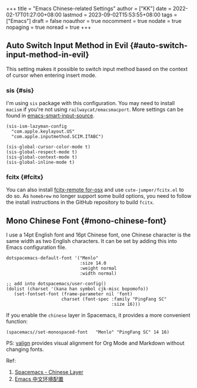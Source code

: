 +++
title = "Emacs Chinese-related Settings"
author = ["KK"]
date = 2022-02-17T01:27:00+08:00
lastmod = 2023-09-02T15:53:55+08:00
tags = ["Emacs"]
draft = false
noauthor = true
nocomment = true
nodate = true
nopaging = true
noread = true
+++

## Auto Switch Input Method in Evil {#auto-switch-input-method-in-evil}

This setting makes it possible to switch input method based on the context of cursor when entering insert mode.


### sis {#sis}

I'm using `sis` package with this configuration. You may need to install `macism` if you're not using `railwaycat/emacsmacport`. More settings can be found in [emacs-smart-input-source](https://github.com/laishulu/emacs-smart-input-source).

```elisp
(sis-ism-lazyman-config
  "com.apple.keylayout.US"
  "com.apple.inputmethod.SCIM.ITABC")

(sis-global-cursor-color-mode t)
(sis-global-respect-mode t)
(sis-global-context-mode t)
(sis-global-inline-mode t)
```


### fcitx {#fcitx}

You can also install [fcitx-remote for-osx](https://github.com/xcodebuild/fcitx-remote-for-osx) and use `cute-jumper/fcitx.el` to do so. As `homebrew` no longer support some build options, you need to follow the install instructions in the GitHub repository to build `fcitx`.


## Mono Chinese Font {#mono-chinese-font}

I use a 14pt English font and 16pt Chinese font, one Chinese character is the same width as two English characters. It can be set by adding this into Emacs configuration file.

```elisp
dotspacemacs-default-font '("Menlo"
                            :size 14.0
                            :weight normal
                            :width normal)

;; add into dotspacemacs/user-config()
(dolist (charset '(kana han symbol cjk-misc bopomofo))
   (set-fontset-font (frame-parameter nil 'font)
                     charset (font-spec :family "PingFang SC"
                                        :size 16)))
```

If you enable the `chinese` layer in Spacemacs, it provides a more convenient function:

```elisp
(spacemacs//set-monospaced-font   "Menlo" "PingFang SC" 14 16)
```

PS: [valign](https://github.com/casouri/valign) provides visual alignment for Org Mode and Markdown without changing fonts.

Ref:

1.  [Spacemacs - Chinese Layer](https://develop.spacemacs.org/layers/+intl/chinese/README.html)
2.  [Emacs 中文环境配置](https://blindwith.science/2019/07/443.html/)
